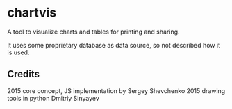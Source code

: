 # chartvis

A tool to visualize charts and tables for printing and sharing.

It uses some proprietary database as data source, so not described how it is used.

## Credits

2015 core concept, JS implementation by Sergey Shevchenko 
2015 drawing tools in python Dmitriy Sinyayev 
